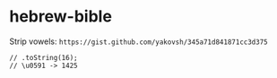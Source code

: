# hebrew-bible


Strip vowels: `https://gist.github.com/yakovsh/345a71d841871cc3d375`


```
// .toString(16);
// \u0591 -> 1425
```
